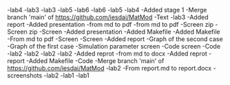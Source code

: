 -lab4
-lab3
-lab3
-lab5
-lab6
-lab6
-lab5
-lab4
-Added stage 1
-Merge branch 'main' of https://github.com/iesdai/MatMod
-Text
-lab3
-Added report
-Added presentation
-from md to pdf
-from md to pdf
-Screen zip
-Screen zip
-Screen
-Added presentation
-Added Makefile
-Added Makefile
-From md to pdf
-Screen
-Screen
-Added report
-Graph of the second case
-Graph of the first case
-Simulation parameter screen
-Code screen
-Code
-lab2
-lab2
-lab2
-lab2
-Added reprot
-from md to docx
-Added reprot
-report
-Added Makefile
-Code
-Merge branch 'main' of https://github.com/iesdai/MatMod
-lab2
-From report.md to report.docx
-screenshots
-lab2
-lab1
-lab1
